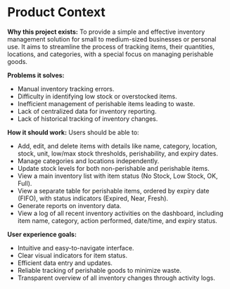 # Product Context

**Why this project exists:**
To provide a simple and effective inventory management solution for small to medium-sized businesses or personal use. It aims to streamline the process of tracking items, their quantities, locations, and categories, with a special focus on managing perishable goods.

**Problems it solves:**
- Manual inventory tracking errors.
- Difficulty in identifying low stock or overstocked items.
- Inefficient management of perishable items leading to waste.
- Lack of centralized data for inventory reporting.
- Lack of historical tracking of inventory changes.

**How it should work:**
Users should be able to:
- Add, edit, and delete items with details like name, category, location, stock, unit, low/max stock thresholds, perishability, and expiry dates.
- Manage categories and locations independently.
- Update stock levels for both non-perishable and perishable items.
- View a main inventory list with item status (No Stock, Low Stock, OK, Full).
- View a separate table for perishable items, ordered by expiry date (FIFO), with status indicators (Expired, Near, Fresh).
- Generate reports on inventory data.
- View a log of all recent inventory activities on the dashboard, including item name, category, action performed, date/time, and expiry status.

**User experience goals:**
- Intuitive and easy-to-navigate interface.
- Clear visual indicators for item status.
- Efficient data entry and updates.
- Reliable tracking of perishable goods to minimize waste.
- Transparent overview of all inventory changes through activity logs.
